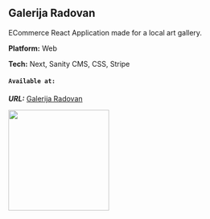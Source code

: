 ## Galerija Radovan

ECommerce React Application made for a local art gallery.


**Platform:** Web

**Tech:** Next, Sanity CMS, CSS, Stripe

#### `Available at:`

***URL:*** 
[Galerija Radovan](https://galerija-radovan.netlify.app/)

<img src="https://mirzakrnjic.com/images/works/radovan2.webp" width="200">
